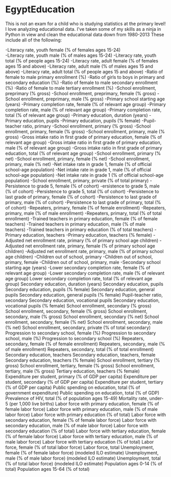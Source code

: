 # EgyptEducation
This is not an exam for a child who is studying statistics at the primary level!
I love analyzing educational data.
I've taken some of my skills as a ninja in Python in view and clean the educational data down from 1980-2013
These include all of the following:

-Literacy rate, youth female (% of females ages 15-24)<br>
-Literacy rate, youth male (% of males ages 15-24)
-Literacy rate, youth total (% of people ages 15-24)
-Literacy rate, adult female (% of females ages 15 and above)
-Literacy rate, adult male (% of males ages 15 and above)
-Literacy rate, adult total (% of people ages 15 and above)
-Ratio of female to male primary enrollment (%)
-Ratio of girls to boys in primary and secondary education (%)
-Ratio of female to male secondary enrollment (%)
-Ratio of female to male tertiary enrollment (%)
-School enrollment, preprimary (% gross)
-School enrollment, preprimary, female (% gross)
-School enrollment, preprimary, male (% gross)
-Primary school starting age (years)
-Primary completion rate, female (% of relevant age group)
-Primary completion rate, male (% of relevant age group)
-Primary completion rate, total (% of relevant age group)
-Primary education, duration (years)
-Primary education, pupils
-Primary education, pupils (% female)
-Pupil-teacher ratio, primary
-School enrollment, primary (% gross)
-School enrollment, primary, female (% gross)
-School enrollment, primary, male (% gross)
-Gross intake ratio in first grade of primary education, female (% of relevant age group)
-Gross intake ratio in first grade of primary education, male (% of relevant age group)
-Gross intake ratio in first grade of primary education, total (% of relevant age group)
-School enrollment, primary (% net)
-School enrollment, primary, female (% net)
-School enrollment, primary, male (% net)
-Net intake rate in grade 1, female (% of official school-age population)
-Net intake rate in grade 1, male (% of official school-age population)
-Net intake rate in grade 1 (% of official school-age population)
-School enrollment, primary, private (% of total primary)
-Persistence to grade 5, female (% of cohort)
-ersistence to grade 5, male (% of cohort)
-Persistence to grade 5, total (% of cohort)
-Persistence to last grade of primary, female (% of cohort)
-Persistence to last grade of primary, male (% of cohort)
-Persistence to last grade of primary, total (% of cohort)
-Repeaters, primary, female (% of female enrollment)
-Repeaters, primary, male (% of male enrollment)
-Repeaters, primary, total (% of total enrollment)
-Trained teachers in primary education, female (% of female teachers)
-Trained teachers in primary education, male (% of male teachers)
-Trained teachers in primary education (% of total teachers)
-Primary education, teachers
-Primary education, teachers (% female)
-Adjusted net enrollment rate, primary (% of primary school age children)
-Adjusted net enrollment rate, primary, female (% of primary school age children)
-Adjusted net enrollment rate, primary, male (% of primary school age children)
-Children out of school, primary
-Children out of school, primary, female
-Children out of school, primary, male
-Secondary school starting age (years)
-Lower secondary completion rate, female (% of relevant age group)
-Lower secondary completion rate, male (% of relevant age group)
Lower secondary completion rate, total (% of relevant age group)
Secondary education, duration (years)
Secondary education, pupils
Secondary education, pupils (% female)
Secondary education, general pupils
Secondary education, general pupils (% female)
Pupil-teacher ratio, secondary
Secondary education, vocational pupils
Secondary education, vocational pupils (% female)
School enrollment, secondary (% gross)
School enrollment, secondary, female (% gross)
School enrollment, secondary, male (% gross)
School enrollment, secondary (% net)
School enrollment, secondary, female (% net)
School enrollment, secondary, male (% net)
School enrollment, secondary, private (% of total secondary)
Progression to secondary school, female (%)
Progression to secondary school, male (%)
Progression to secondary school (%)
Repeaters, secondary, female (% of female enrollment)
Repeaters, secondary, male (% of male enrollment)
Repeaters, secondary, total (% of total enrollment)
Secondary education, teachers
Secondary education, teachers, female
Secondary education, teachers (% female)
School enrollment, tertiary (% gross)
School enrollment, tertiary, female (% gross)
School enrollment, tertiary, male (% gross)
Tertiary education, teachers (% female)
Expenditure per student, primary (% of GDP per capita)
Expenditure per student, secondary (% of GDP per capita)
Expenditure per student, tertiary (% of GDP per capita)
Public spending on education, total (% of government expenditure)
Public spending on education, total (% of GDP)
Prevalence of HIV, total (% of population ages 15-49)
Mortality rate, under-5 (per 1,000 live births)
Labor force with primary education, female (% of female labor force)
Labor force with primary education, male (% of male labor force)
Labor force with primary education (% of total)
Labor force with secondary education, female (% of female labor force)
Labor force with secondary education, male (% of male labor force)
Labor force with secondary education (% of total)
Labor force with tertiary education, female (% of female labor force)
Labor force with tertiary education, male (% of male labor force)
Labor force with tertiary education (% of total)
Labor force, female (% of total labor force)
Labor force, total
Unemployment, female (% of female labor force) (modeled ILO estimate)
Unemployment, male (% of male labor force) (modeled ILO estimate)
Unemployment, total (% of total labor force) (modeled ILO estimate)
Population ages 0-14 (% of total)
Population ages 15-64 (% of total)
